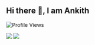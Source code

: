 ## Hi there 👋, I am Ankith
![Profile Views](https://api.ghprofile.me/view?username=AnkithAbhayan&label=profile_views)

<img align="left" src="https://github-readme-stats.vercel.app/api?username=AnkithAbhayan&show_icons=true&theme=merko&hide_border=true&include_all_commits=true" />
<img align="left" src="https://github-readme-stats.vercel.app/api/top-langs/?username=AnkithAbhayan&card_width=250&show_icons=true&show_icons=true&theme=merko&hide_border=true"/><br>

